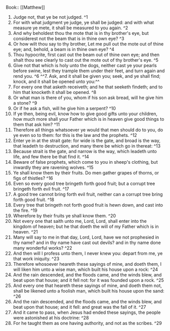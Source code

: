  Book:: [[Matthew]]
 1. Judge not, that ye be not judged. ^1
 2. For with what judgment ye judge, ye shall be judged: and with what measure ye mete, it shall be measured to you again. ^2
 3. And why beholdest thou the mote that is in thy brother's eye, but considerest not the beam that is in thine own eye? ^3
 4. Or how wilt thou say to thy brother, Let me pull out the mote out of thine eye; and, behold, a beam is in thine own eye? ^4
 5. Thou hypocrite, first cast out the beam out of thine own eye; and then shalt thou see clearly to cast out the mote out of thy brother's eye. ^5
 6. Give not that which is holy unto the dogs, neither cast ye your pearls before swine, lest they trample them under their feet, and turn again and rend you. ^6
 ^^7. Ask, and it shall be given you; seek, and ye shall find; knock, and it shall be opened unto you:^^
 8. For every one that asketh receiveth; and he that seeketh findeth; and to him that knocketh it shall be opened. ^8
 9. Or what man is there of you, whom if his son ask bread, will he give him a stone? ^9
 10. Or if he ask a fish, will he give him a serpent? ^10
 11. If ye then, being evil, know how to give good gifts unto your children, how much more shall your Father which is in heaven give good things to them that ask him? ^11
 12. Therefore all things whatsoever ye would that men should do to you, do ye even so to them: for this is the law and the prophets. ^12
 13. Enter ye in at the strait gate: for wide is the gate, and broad is the way, that leadeth to destruction, and many there be which go in thereat: ^13
 14. Because strait is the gate, and narrow is the way, which leadeth unto life, and few there be that find it. ^14
 15. Beware of false prophets, which come to you in sheep's clothing, but inwardly they are ravening wolves. ^15
 16. Ye shall know them by their fruits. Do men gather grapes of thorns, or figs of thistles? ^16
 17. Even so every good tree bringeth forth good fruit; but a corrupt tree bringeth forth evil fruit. ^17
 18. A good tree cannot bring forth evil fruit, neither can a corrupt tree bring forth good fruit. ^18
 19. Every tree that bringeth not forth good fruit is hewn down, and cast into the fire. ^19
 20. Wherefore by their fruits ye shall know them. ^20
 21. Not every one that saith unto me, Lord, Lord, shall enter into the kingdom of heaven; but he that doeth the will of my Father which is in heaven. ^21
 22. Many will say to me in that day, Lord, Lord, have we not prophesied in thy name? and in thy name have cast out devils? and in thy name done many wonderful works? ^22
 23. And then will I profess unto them, I never knew you: depart from me, ye that work iniquity. ^23
 24. Therefore whosoever heareth these sayings of mine, and doeth them, I will liken him unto a wise man, which built his house upon a rock: ^24
 25. And the rain descended, and the floods came, and the winds blew, and beat upon that house; and it fell not: for it was founded upon a rock. ^25
 26. And every one that heareth these sayings of mine, and doeth them not, shall be likened unto a foolish man, which built his house upon the sand: ^26
 27. And the rain descended, and the floods came, and the winds blew, and beat upon that house; and it fell: and great was the fall of it. ^27
 28. And it came to pass, when Jesus had ended these sayings, the people were astonished at his doctrine: ^28
 29. For he taught them as one having authority, and not as the scribes. ^29
